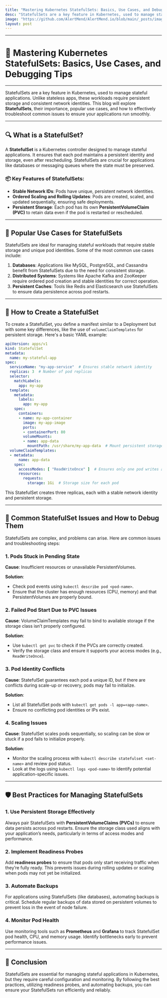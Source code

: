 ```yaml
---
title: "Mastering Kubernetes StatefulSets: Basics, Use Cases, and Debugging Tips"
desc: "StatefulSets are a key feature in Kubernetes, used to manage stateful applications. Unlike stateless apps, these workloads require persistent storage and consistent network identities. This blog will explore StatefulSets, their importance, popular use cases, and how to effectively troubleshoot common issues to ensure your applications run smoothly."
image: "https://github.com/AlertMend/AlertMend.io/blob/main/_posts/images/Statefulset.png?raw=true"
layout: post
---
```


---
# 🚨 **Mastering Kubernetes StatefulSets: Basics, Use Cases, and Debugging Tips**
---

StatefulSets are a key feature in Kubernetes, used to manage stateful applications. Unlike stateless apps, these workloads require persistent storage and consistent network identities. This blog will explore **StatefulSets**, their importance, popular use cases, and how to effectively troubleshoot common issues to ensure your applications run smoothly.

---

## 🔍 **What is a StatefulSet?**

A **StatefulSet** is a Kubernetes controller designed to manage stateful applications. It ensures that each pod maintains a persistent identity and storage, even after rescheduling. StatefulSets are crucial for applications like databases or messaging queues where the state must be preserved.

### 📦 **Key Features of StatefulSets**:

- **Stable Network IDs**: Pods have unique, persistent network identities.
- **Ordered Scaling and Rolling Updates**: Pods are created, scaled, and updated sequentially, ensuring safe deployments.
- **Persistent Storage**: Each pod has its own **PersistentVolumeClaim (PVC)** to retain data even if the pod is restarted or rescheduled.

---

## 🚀 **Popular Use Cases for StatefulSets**

StatefulSets are ideal for managing stateful workloads that require stable storage and unique pod identities. Some of the most common use cases include:

1. **Databases**: Applications like MySQL, PostgreSQL, and Cassandra benefit from StatefulSets due to the need for consistent storage.
2. **Distributed Systems**: Systems like Apache Kafka and ZooKeeper require ordered pod creation and stable identities for correct operation.
3. **Persistent Caches**: Tools like Redis and Elasticsearch use StatefulSets to ensure data persistence across pod restarts.

---

## 📝 **How to Create a StatefulSet**

To create a StatefulSet, you define a manifest similar to a Deployment but with some key differences, like the use of `volumeClaimTemplates` for persistent storage. Here's a basic YAML example:

```yaml
apiVersion: apps/v1
kind: StatefulSet
metadata:
  name: my-stateful-app
spec:
  serviceName: "my-app-service"  # Ensures stable network identity
  replicas: 3  # Number of pod replicas
  selector:
    matchLabels:
      app: my-app
  template:
    metadata:
      labels:
        app: my-app
    spec:
      containers:
      - name: my-app-container
        image: my-app-image
        ports:
        - containerPort: 80
        volumeMounts:
        - name: app-data
          mountPath: /usr/share/my-app-data  # Mount persistent storage
  volumeClaimTemplates:
  - metadata:
      name: app-data
    spec:
      accessModes: [ "ReadWriteOnce" ]  # Ensures only one pod writes at a time
      resources:
        requests:
          storage: 1Gi  # Storage size for each pod
```

This StatefulSet creates three replicas, each with a stable network identity and persistent storage.

---

## 🚨 **Common StatefulSet Issues and How to Debug Them**

StatefulSets are complex, and problems can arise. Here are common issues and troubleshooting steps:

### 1. **Pods Stuck in Pending State**

**Cause**: Insufficient resources or unavailable PersistentVolumes.

**Solution**:
- Check pod events using `kubectl describe pod <pod-name>`.
- Ensure that the cluster has enough resources (CPU, memory) and that PersistentVolumes are properly bound.

### 2. **Failed Pod Start Due to PVC Issues**

**Cause**: VolumeClaimTemplates may fail to bind to available storage if the storage class isn’t properly configured.

**Solution**:
- Use `kubectl get pvc` to check if the PVCs are correctly created.
- Verify the storage class and ensure it supports your access modes (e.g., `ReadWriteOnce`).

### 3. **Pod Identity Conflicts**

**Cause**: StatefulSet guarantees each pod a unique ID, but if there are conflicts during scale-up or recovery, pods may fail to initialize.

**Solution**:
- List all StatefulSet pods with `kubectl get pods -l app=<app-name>`.
- Ensure no conflicting pod identities or IPs exist.

### 4. **Scaling Issues**

**Cause**: StatefulSet scales pods sequentially, so scaling can be slow or stuck if a pod fails to initialize properly.

**Solution**:
- Monitor the scaling process with `kubectl describe statefulset <set-name>` and review pod status.
- Look at the logs using `kubectl logs <pod-name>` to identify potential application-specific issues.

---

## 🛡️ **Best Practices for Managing StatefulSets**

### 1. **Use Persistent Storage Effectively**

Always pair StatefulSets with **PersistentVolumeClaims (PVCs)** to ensure data persists across pod restarts. Ensure the storage class used aligns with your application’s needs, particularly in terms of access modes and performance.

### 2. **Implement Readiness Probes**

Add **readiness probes** to ensure that pods only start receiving traffic when they’re fully ready. This prevents issues during rolling updates or scaling when pods may not yet be initialized.

### 3. **Automate Backups**

For applications using StatefulSets (like databases), automating backups is critical. Schedule regular backups of data stored on persistent volumes to prevent loss in the event of node failure.

### 4. **Monitor Pod Health**

Use monitoring tools such as **Prometheus** and **Grafana** to track StatefulSet pod health, CPU, and memory usage. Identify bottlenecks early to prevent performance issues.

---

## 🚀 **Conclusion**

StatefulSets are essential for managing stateful applications in Kubernetes, but they require careful configuration and monitoring. By following the best practices, utilizing readiness probes, and automating backups, you can ensure your StatefulSets run efficiently and reliably.
